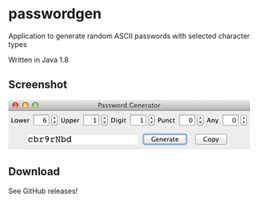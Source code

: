 passwordgen
===========

Application to generate random ASCII passwords with selected character types

Written in Java 1.8

Screenshot
----------

![Screenshot](passwordgen.png)

Download
--------

See GitHub releases!
